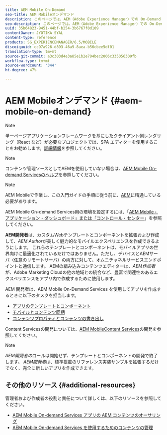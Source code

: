 ```yaml
---
title: AEM Mobile On-Demand
seo-title: AEM Mobileオンデマンド
description: このページでは、AEM（Adobe Experience Manager）での On-Demand Services アプリの開発の概要について説明します。このページでは、アプリの開発者に関連するトピックについて説明します。
seo-description: このページでは、AEM（Adobe Experience Manager）での On-Demand Services アプリの開発の概要について説明します。このページでは、アプリの開発者に関連するトピックについて説明します。
uuid: 35b64823-9451-44bf-b254-3b6767f0d109
contentOwner: JYOTIKA SYAL
content-type: reference
products: SG_EXPERIENCEMANAGER/6.5/MOBILE
discoiquuid: cc97a926-d893-46a9-8aea-b56cbee5df01
translation-type: tm+mt
source-git-commit: a3c303d4e3a85e1b2e794bec2006c335056309fb
workflow-type: tm+mt
source-wordcount: '344'
ht-degree: 47%

---
```



# AEM Mobileオンデマンド  {#aem-mobile-on-demand}

>[!NOTE]
>
>単一ページアプリケーションフレームワークを基にしたクライアント側レンダリング（React など）が必要なプロジェクトでは、SPA エディターを使用することをお勧めします。[詳細情報](/help/sites-developing/spa-overview.md)を参照してください。

>[!NOTE]
>
>コンテンツ管理ソースとしてAEMを使用していない場合は、[AEM Mobile On-demand Servicesのヘルプ](https://helpx.adobe.com/jp/digital-publishing-solution/topics.html)を参照してください。

>[!NOTE]
>
>AEM Mobileで作業し、この入門ガイドの手順に従う前に、[AEM](/help/sites-deploying/deploy.md)に精通している必要があります。
>
>AEM Mobile On-demand Services用の環境を設定するには、「[AEM Mobile・アプリケーション・ダッシュボード」または「コントロール・センター](/help/mobile/mobile-apps-ondemand-application-dashboard.md)」を参照してください。

**AEM開発者**&#x200B;は、カスタムWebテンプレートとコンポーネントを拡張および作成して、*AEM Author*&#x200B;が美しく魅力的なモバイルエクスペリエンスを作成できるようにします。 これらのテンプレートとコンポーネントは、モバイルアプリの世界向けに最適化されているだけではありません。ただし、デバイスとAEMサーバ（任意のリモートサーバ）の両方に対して、オムニチャネルサービスエンドポイントと通信します。 AEMの組み込みコンテンツエディターは、*AEM作成者*&#x200B;が、Adobe Marketing Cloudの他の地域との統合など、豊富で関連性のあるエクスペリエンスをアプリ内で作成するために使用します。

AEM 開発者は、AEM Mobile On-Demand Services を使用してアプリを作成するときに以下のタスクを担当します。

* [アプリのテンプレートとコンポーネント](/help/mobile/app-templates-and-components1.md)
* [モバイルとコンテンツ同期](/help/mobile/mobile-ondemand-contentsync.md)
* [コンテンツプロパティとコンテンツの書き出し](/help/mobile/on-demand-content-properties-exporting.md)

Content Servicesの開発については、[AEM MobileContent Services](//help/mobile/developing-content-services.md)の開発を参照してください。

>[!NOTE]
>
>*AEM開発者の*&#x200B;ロールは開始せず、テンプレートとコンポーネントの開発で終了します。 *AEM開発者*&#x200B;は、標準搭載のリファレンス実装サンプルを拡張するだけでなく、完全に新しいアプリを作成できます。

## その他のリソース {#additional-resources}

管理者および作成者の役割と責任について詳しくは、以下のリソースを参照してください。

* [AEM Mobile On-demand Services アプリの AEM コンテンツのオーサリング](/help/mobile/mobile-apps-ondemand.md)
* [AEM Mobile On-demand Services を使用するためのコンテンツの管理](/help/mobile/aem-mobile.md)

